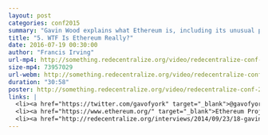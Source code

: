 ```yaml
---
layout: post
categories: conf2015
summary: "Gavin Wood explains what Ethereum is, including its unusual properties as a singular, global computer."
title: "5. WTF Is Ethereum Really?"
date: 2016-07-19 00:30:00
author: "Francis Irving"
url-mp4: http://something.redecentralize.org/video/redecentralize-conf-2015-5-wtf-is-ethereum-really-gavin-wood.mp4
size-mp4: 73957029
url-webm: http://something.redecentralize.org/video/redecentralize-conf-2015-5-wtf-is-ethereum-really-gavin-wood.webm
duration: "30:58"
poster: http://something.redecentralize.org/video/redecentralize-conf-2015-5-wtf-is-ethereum-really-gavin-wood.jpg
links: |
  <li><a href="https://twitter.com/gavofyork" target="_blank">@gavofyork on Twitter</a></li>
  <li><a href="https://www.ethereum.org/" target="_blank">Ethereum Project</a></li>
  <li><a href="http://redecentralize.org/interviews/2014/09/23/18-gavin-ethereum.html" target="_blank">Redecentralize interview with Gavin Wood (2014)</a></li>
---
```

